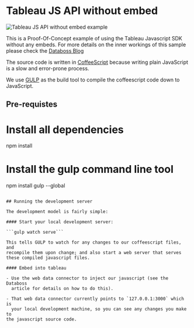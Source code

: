 # Tableau JS API without embed

![Tableau JS API without embed example](https://i.imgur.com/mMI3HYF.gif)

This is a Proof-Of-Concept example of using the Tableau Javascript SDK
without any embeds. For more details on the inner workings of this
sample please check the [Databoss Blog](http://databoss.starschema.net)

The source code is written in [CoffeeScript](http://coffeescript.org)
because writing plain JavaScript is a slow and error-prone process.

We use [GULP](http://gulpjs.com/) as the build tool to compile the
coffeescript code down to JavaScript.

## Pre-requistes



# Install all dependencies
npm install

# Install the gulp command line tool
npm install gulp --global
```

## Running the development server

The development model is fairly simple:

#### Start your local development server:

```gulp watch serve```

This tells GULP to watch for any changes to our coffeescript files, and
recompile them upon change; and also start a web server that serves
these compiled javascript files.

#### Embed into tableau

- Use the web data connector to inject our javascript (see the Databoss
  article for details on how to do this).

- That web data connector currently points to `127.0.0.1:3000` which is
  your local development machine, so you can see any changes you make to
the javascript source code.
